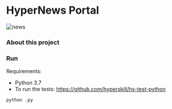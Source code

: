 # HyperNews Portal

![news](https://media.giphy.com/media/2UM0OWcbugwLu/giphy.gif)

### About this project
### Run

Requirements:
- Python 3.7
- To run the tests: https://github.com/hyperskill/hs-test-python

`python .py`
